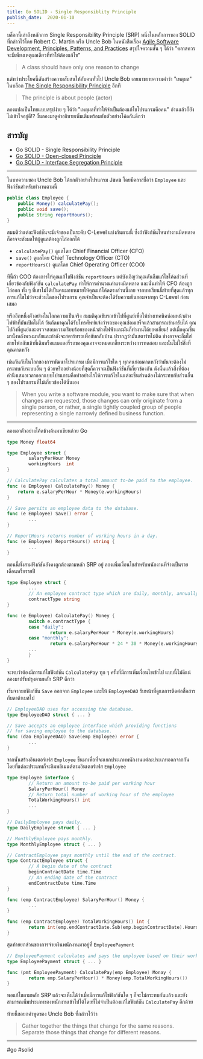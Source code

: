 ```yaml
---
title: Go SOLID - Single Responsiblity Principle
publish_date:  2020-01-10
---
```


บล็อกนี้เล่าถึงหลักการ Single Responsibility Principle (SRP) หนึ่งในหลักการของ SOLID ที่กล่าวไว้โดย Robert C. Martin หรือ Uncle Bob ในหนังสือเรื่อง [Agile Software Development, Principles, Patterns, and Practices](https://en.wikipedia.org/wiki/Single_responsibility_principle#cite_note-cleancode-1) สรุปใจความสั้น ๆ ได้ว่า "คลาสควรจะมีเพียงเหตุผลเดียวที่ทำให้ต้องแก้ไข"

> A class should have only one reason to change

แต่ทว่าประโยคนี้ดันสร้างความสับสนให้กับคนทั่วไป Uncle Bob เลยมาขยายความคำว่า "เหตุผล" ในบล็อก [The Single Responsibility Principle](https://blog.cleancoder.com/uncle-bob/2014/05/08/SingleReponsibilityPrinciple.html) อีกที

> The principle is about people (actor)

ลองแปลเป็นไทยแบบสรุปง่าย ๆ ได้ว่า "เหตุผลที่ทำให้จำเป็นต้องแก้ไขโปรแกรมคือคน" อ่านแล้วก็ยังไม่เข้าใจอยู่ดี!? งั้นลองมาดูคำอธิบายเพิ่มเติมพร้อมกับตัวอย่างโค้ดกันดีกว่า

## สารบัญ

- Go SOLID - Single Responsibility Principle
- [Go SOLID - Open-closed Principle](/2020/1/2/go-solid-open-closed-principle)
- [Go SOLID - Interface Segregation Principle](/2022/5/7/go-solid-interface-segregation-principle)

---

ในบทความของ Uncle Bob ได้ยกตัวอย่างโปรแกรม Java โดยมีคลาสชื่อว่า `Employee` และฟังก์ชันสำหรับทำงานตามนี้

```java
public class Employee {
    public Money() calculatePay();
    public void save();
    public String reportHours();
}
```

สมมติว่าแต่ละฟังก์ชันจะมีเจ้าของเป็นระดับ C-Level แบ่งกันตามนี้ ซึ่งถ้าฟังก์ชันไหนทำงานผิดพลาดก็อาจจะส่งผลให้ผู้ดูแลต้องถูกไล่ออกได้

- `calculatePay()` ดูแลโดย Chief Financial Officer (CFO)
- `save()` ดูแลโดย Chief Technology Officer (CTO)
- `reportHours()` ดูแลโดย Chief Operating Officer (COO)

ทีนี้ถ้า COO ต้องการให้คุณแก้ไขฟังก์ชัน `reportHours` แต่บังเอิญว่าคุณดันลืมแก้ไขโค้ดส่วนที่เกี่ยวข้องกับฟังก์ชัน `calculatePay` ทำให้การคำนวณค่าแรงผิดพลาด และนั่นทำให้ CFO ต้องถูกไล่ออก ทั้ง ๆ ที่เขาไม่ได้เป็นคนมอบหมายให้คุณแก้โค้ดตรงส่วนนี้เลย จากบทเรียนนี้ท้ายที่สุดแล้วทุกการแก้ไขไม่ว่าจะส่วนใดของโปรแกรม คุณจำเป็นจะต้องได้รับความยินยอมจากทุก C-Level ก่อนเสมอ

หรืออีกหนึ่งตัวอย่างในโลกความเป็นจริง สมมติคุณขับรถเข้าไปที่ศูนย์เพื่อให้ช่างเทคนิคซ่อมหน้าต่างไฟฟ้าที่มันเปิดไม่ได้ วันถัดมาคุณได้รับโทรศัพท์แจ้งว่ารถของคุณซ่อมเสร็จแล้วสามารถเข้ามารับได้ คุณไปถึงที่ศูนย์และตรวจสอบความเรียบร้อยของหน้าต่างไฟฟ้าและมันก็ทำงานได้ยอดเยี่ยม! แต่เมื่อคุณขึ้นมานั่งหลังพวงมาลัยและกำลังจะสตาร์ทรถเพื่อขับกลับบ้าน ปรากฏว่ามันสตาร์ทไม่ติด ช่างอาจจะลืมใส่สายไฟกลับเข้าที่เดิมหรือแบตเตอรี่รถของคุณอาจจะหมดเกลี้ยงระหว่างการทดสอบ และนั่นไม่ใช่สิ่งที่คุณคาดหวัง

เช่นกันกับในโลกของการพัฒนาโปรแกรม เมื่อมีการแก้ไขใด ๆ ทุกคนย่อมคาดหวังว่ามันจะต้องไม่กระทบกับระบบอื่น ๆ ด้วยหรืออย่างน้อยที่สุดก็ควรจะเป็นฟังก์ชันที่เกี่ยวข้องกัน ดังนั้นแล้วสิ่งที่ต้องคำนึงเสมอเวลาออกแบบโปรแกรมคือทำอย่างไรให้การแก้ไขในแต่ละชิ้นส่วนต้องไม่กระทบกับส่วนอื่น ๆ ของโปรแกรมที่ไม่เกี่ยวข้องได้นั่นเอง

> When you write a software module, you want to make sure that when changes are requested, those changes can only originate from a single person, or rather, a single tightly coupled group of people representing a single narrowly defined business function.

---

ลองเอาตัวอย่างโค้ดข้างต้นมาเขียนด้วย Go

```go
type Money float64

type Employee struct {
        salaryPerHour Money
        workingHours  int
}

// CalculatePay calculates a total amount to-be paid to the employee.
func (e Employee) CalculatePay() Money {
	return e.salaryPerHour * Money(e.workingHours)
}

// Save persits an employee data to the database.
func (e Employee) Save() error {
        ...
}

// ReportHours returns number of working hours in a day.
func (e Employee) ReportHours() string {
        ...
}
```

ตอนนี้ทั้งสามฟังก์ชันยังคงถูกต้องตามหลัก SRP อยู่ ลองเพิ่มเงื่อนไขสำหรับพนักงานที่จ้างเป็นรายเดือนหรือรายปี

```go
type Employee struct {
        ...
        // An employee contract type which are daily, monthly, annually, etc.
        contractType string
}

func (e Employee) CalculatePay() Money {
        switch e.contractType {
        case "daily":
                return e.salaryPerHour * Money(e.workingHours)
        case "monthly":
                return e.salaryPerHour * 24 * 30 * Money(e.workingHours)
        ...
        }
}
```

จะพบว่าต้องมีการแก้ไขฟังก์ชัน `CalculatePay` ทุก ๆ ครั้งที่มีการเพิ่มเงื่อนไขเข้าไป แบบนี้ไม่ดีแน่ลองมาปรับปรุงตามหลัก SRP ดีกว่า

เริ่มจากยกฟังก์ชัน `Save` ออกจาก `Employee` และให้ `EmployeeDAO` รับหน้าที่ดูแลการติดต่อสื่อสารกับดาต้าเบสไป

```go
// EmployeeDAO uses for accessing the database.
type EmployeeDAO struct { ... }

// Save accepts an employee interface which providing functions
// for saving employee to the database.
func (dao EmployeeDAO) Save(emp Employee) error {
        ...
}
```

จากนั้นสร้างอินเตอร์เฟส `Employee` ขึ้นมาเพื่อที่จะแยกประเภทพนักงานแต่ละประเภทออกจากกัน โดยที่แต่ละประเภทก็จะอิมพลิเมนต์ตามอินเตอร์เฟส `Employee`

```go
type Employee interface {
        // Return an amount to-be paid per working hour
        SalaryPerHour() Money
        // Return total number of working hour of the employee
        TotalWorkingHours() int
        ...
}

// DailyEmployee pays daily.
type DailyEmployee struct { ... }

// MonthlyEmployee pays monthly.
type MonthlyEmployee struct { ... }

// ContractEmployee pays monthly until the end of the contract.
type ContractEmployee struct {
        // A begin date of the contract
        beginContractDate time.Time 
        // An ending date of the contract
        endContractDate time.Time
}

func (emp ContractEmployee) SalaryPerHour() Money {
        ...
}

func (emp ContractEmployee) TotalWorkingHours() int {
        return int(emp.endContractDate.Sub(emp.beginContractDate).Hours())
}

```

สุดท้ายยกส่วนของการจ่ายเงินพนักงานมาอยู่ที่ `EmployeePayment` 

```go
// EmployeePayment calculates and pays the employee based on their working hours and salary.
type EmployeePayment struct { ... }

func (pmt EmployeePayment) CalculatePay(emp Employee) Monay {
        return emp.SalaryPerHour() * Money(emp.TotalWorkingHours())
}
```

พอแก้ไขตามหลัก SRP แล้วจะเห็นได้ว่าเมื่อมีการแก้ไขฟังก์ชันใด ๆ ก็จะไม่กระทบกันแล้ว และยังสามารถเพิ่มประเภทของพนักงานเข้าไปได้โดยที่ไม่จำเป็นต้องแก้ไขฟังก์ชัน `CalculatePay` อีกด้วย

ท้ายนี้ขอยกคำพูดของ Uncle Bob ที่กล่าวไว้ว่า

> Gather together the things that change for the same reasons. Separate those things that change for different reasons.

---

#go #solid
